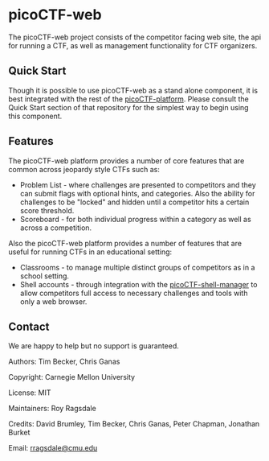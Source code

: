 picoCTF-web
===========

The picoCTF-web project consists of the competitor facing web site, the api for running a CTF, as well as management functionality for CTF organizers.

Quick Start
------------
Though it is possible to use picoCTF-web as a stand alone component, it is best integrated with the rest of the [picoCTF-platform](https://github.com/picoCTF/picoCTF-platform). Please consult the Quick Start section of that repository for the simplest way to begin using this component.

Features
------------

The picoCTF-web platform provides a number of core features that are common across jeopardy style CTFs such as:

- Problem List - where challenges are presented to competitors and they can submit flags with optional hints, and categories.  Also the ability for challenges to be "locked" and hidden until a competitor hits a certain score threshold.
- Scoreboard - for both individual progress within a category as well as across a competition.

Also the picoCTF-web platform provides a number of features that are useful for running CTFs in an educational setting:

- Classrooms - to manage multiple distinct groups of competitors as in a school setting. 
- Shell accounts - through integration with the [picoCTF-shell-manager](https://github.com/picoCTF/picoCTF-shell-manager) to allow competitors full access to necessary challenges and tools with only a web browser.

Contact
------------

We are happy to help but no support is guaranteed.

Authors: Tim Becker, Chris Ganas

Copyright: Carnegie Mellon University

License: MIT

Maintainers: Roy Ragsdale

Credits: David Brumley, Tim Becker, Chris Ganas, Peter Chapman, Jonathan Burket

Email: rragsdale@cmu.edu
